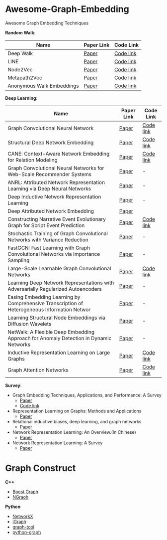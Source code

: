 # Awesome-Graph-Embedding
Awesome Graph Embedding Techniques

**Random Walk**:

| Name | Paper Link | Code Link | 
| ---  | ---- | ---- |
| Deep Walk | [Paper](http://cn.arxiv.org/pdf/1403.6652.pdf) | [Code link](https://github.com/phanein/deepwalk)|
| LINE |  [Paper](http://cn.arxiv.org/pdf/1503.03578.pdf) | [Code link](https://github.com/tangjianpku/LINE) |
| Node2Vec | [Paper](http://cn.arxiv.org/pdf/1607.00653.pdf) | [Code link](https://github.com/aditya-grover/node2vec) |
| Metapath2Vec | [Paper](https://ericdongyx.github.io/papers/KDD17-dong-chawla-swami-metapath2vec.pdf) | [Code link](https://ericdongyx.github.io/metapath2vec/m2v.html) | 
|Anonymous Walk Embeddings|[Paper](http://cn.arxiv.org/pdf/1805.11921.pdf)|[Code link](https://github.com/nd7141/AWE)|
    

**Deep Learning**:

| Name | Paper Link | Code Link |
| ---- | ---- | ----- |
| Graph Convolutional Neural Network | [Paper](http://cn.arxiv.org/pdf/1609.02907.pdf) | [Code link](https://github.com/tkipf/gcn) |
| Structural Deep Network Embedding |  [Paper](http://www.kdd.org/kdd2016/papers/files/rfp0191-wangAemb.pdf) | [Code link](https://github.com/xiaohan2012/sdne-keras)|
|CANE: Context-Aware Network Embedding for Relation Modeling | [Paper](http://www.thunlp.org/~tcc/publications/acl2017_cane.pdf) | [Code link](https://github.com/thunlp/CANE) |
| Graph Convolutional Neural Networks for Web-Scale Recommender Systems| [Paper](http://cn.arxiv.org/pdf/1806.01973.pdf) | - |
| ANRL: Attributed Network Representation Learning via Deep Neural Networks| [Paper](https://www.ijcai.org/proceedings/2018/0438.pdf)|-|
| Deep Inductive Network Representation Learning | [Paper](http://ryanrossi.com/pubs/rossi-et-al-WWW18-BigNet.pdf) | - |
| Deep Attributed Network Embedding | [Paper](http://www.ijcai.org/proceedings/2018/0467.pdf)
| Constructing Narrative Event Evolutionary Graph for Script Event Prediction | [Paper](http://cn.arxiv.org/pdf/1805.05081.pdf) | [Code link](https://github.com/eecrazy/ConstructingNEEG_IJCAI_2018) |
| Stochastic Training of Graph Convolutional Networks with Variance Reduction | [Paper](http://cn.arxiv.org/pdf/1710.10568.pdf) |-|
| FastGCN: Fast Learning with Graph Convolutional Networks via Importance Sampling | [Paper](http://cn.arxiv.org/pdf/1801.10247.pdf)|-|
|Large-Scale Learnable Graph Convolutional Networks| [Paper](http://www.kdd.org/kdd2018/accepted-papers/view/large-scale-learnable-graph-convolutional-networks)|[Code link](https://github.com/HongyangGao/LGCN)|
|Learning Deep Network Representations with Adversarially Regularized Autoencoders | [Paper](http://www.kdd.org/kdd2018/accepted-papers/view/learning-deep-network-representations-with-adversarially-regularized-autoen) | - |
| Easing Embedding Learning by Comprehensive Transcription of Heterogeneous Information Networ | [Paper](http://yushi2.web.engr.illinois.edu/kdd18.pdf) | - |
| Learning Structural Node Embeddings via Diffusion Wavelets | [Paper](http://cn.arxiv.org/pdf/1710.10321.pdf) | - |
| NetWalk: A Flexible Deep Embedding Approach for Anomaly Detection in Dynamic Networks |[Paper](http://www.kdd.org/kdd2018/accepted-papers/view/netwalk-a-flexible-deep-embedding-approach-for-anomaly-detection-in-dynamic) | - |
|Inductive Representation Learning on Large Graphs|[Paper](http://cn.arxiv.org/pdf/1706.02216.pdf)|[Code link](https://github.com/williamleif/GraphSAGE)|
|Graph Attention Networks|[Paper](http://cn.arxiv.org/pdf/1710.10903.pdf)|[Code link](https://github.com/PetarV-/GAT)|
    
**Survey**:
- Graph Embedding Techniques, Applications, and Performance: A Survey
    - [Paper](http://cn.arxiv.org/pdf/1705.02801.pdf)
    - [Code link](https://github.com/palash1992/GEM)
- Representation Learning on Graphs: Methods and Applications
    - [Paper](https://cs.stanford.edu/people/jure/pubs/graphrepresentation-ieee17.pdf)
- Relational inductive biases, deep learning, and graph networks
    - [Paper](http://cn.arxiv.org/pdf/1806.01261.pdf)
- Network Representation Learning: An Overview.(In Chinese)
    - [Paper](http://engine.scichina.com/publisher/scp/journal/SSI/47/8/10.1360/N112017-00145)
- Network Representation Learning: A Survey
    - [Paper](http://cn.arxiv.org/pdf/1801.05852.pdf)

    
 # Graph Construct
 
 **C++**
 - [Boost Graph](https://www.boost.org/doc/libs/1_58_0/libs/graph/doc/)
 - [NGraoh](https://math.nist.gov/~RPozo/ngraph/ngraph_index.html)
 
 **Python**
 - [NetworkX](https://networkx.github.io/documentation/networkx-1.10/tutorial/tutorial.html)
 - [iGraph](http://igraph.org/)
 - [graph-tool](https://graph-tool.skewed.de/)
 - [python-graph](https://github.com/Shoobx/python-graph)
